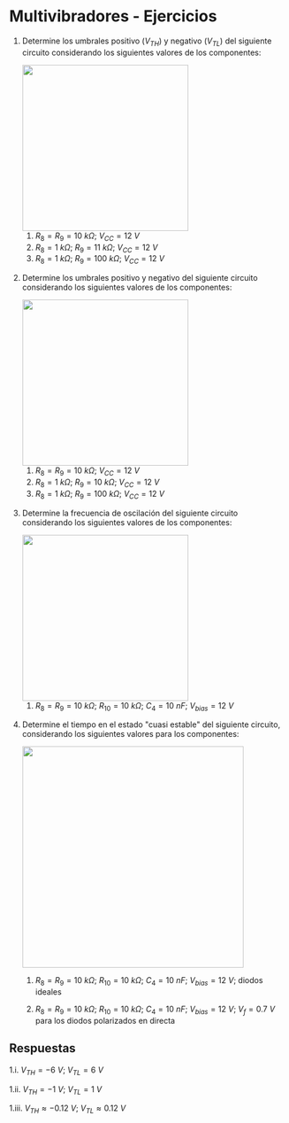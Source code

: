 # Multivibradores - Ejercicios

1. Determine los umbrales positivo ($V_{TH}$) y negativo ($V_{TL}$) del siguiente circuito considerando los siguientes valores de los componentes:

    <img src="https://julianodb.github.io/electronic_circuits_diagrams/comparator_schmitt_inverting.png" width="300">

    1. $R_8 = R_9 = 10\ k\Omega$; $V_{CC} = 12\ V$
    1. $R_8 = 1\ k\Omega$; $R_9 = 11\ k\Omega$; $V_{CC} = 12\ V$
    1. $R_8 = 1\ k\Omega$; $R_9 = 100\ k\Omega$; $V_{CC} = 12\ V$

1. Determine los umbrales positivo y negativo del siguiente circuito considerando los siguientes valores de los componentes:

    <img src="https://julianodb.github.io/electronic_circuits_diagrams/comparator_schmitt_non_inverting.png" width="300">

    1. $R_8 = R_9 = 10\ k\Omega$; $V_{CC} = 12\ V$
    1. $R_8 = 1\ k\Omega$; $R_9 = 10\ k\Omega$; $V_{CC} = 12\ V$
    1. $R_8 = 1\ k\Omega$; $R_9 = 100\ k\Omega$; $V_{CC} = 12\ V$

1. Determine la frecuencia de oscilación del siguiente circuito considerando los siguientes valores de los componentes:

    <img src="https://julianodb.github.io/electronic_circuits_diagrams/astable_multivibrator.png" width="300">
    
    1. $R_8 = R_9 = 10\ k\Omega$; $R_{10} = 10\ k\Omega$; $C_4 = 10\ nF$; $V_{bias} = 12\ V$

1. Determine el tiempo en el estado "cuasi estable" del siguiente circuito, considerando los siguientes valores para los componentes:

    <img src="https://julianodb.github.io/electronic_circuits_diagrams/monostable_multivibrator.png" width="400">
    
    1. $R_8 = R_9 = 10\ k\Omega$; $R_{10} = 10\ k\Omega$; $C_4 = 10\ nF$; $V_{bias} = 12\ V$; diodos ideales 

    1. $R_8 = R_9 = 10\ k\Omega$; $R_{10} = 10\ k\Omega$; $C_4 = 10\ nF$; $V_{bias} = 12\ V$; $V_f=0.7\ V$ para los diodos polarizados en directa

## Respuestas

1.i. $V_{TH} = -6\ V$; $V_{TL} = 6\ V$

1.ii. $V_{TH} = -1\ V$; $V_{TL} = 1\ V$

1.iii. $V_{TH} \approx -0.12\ V$; $V_{TL} \approx 0.12\ V$
